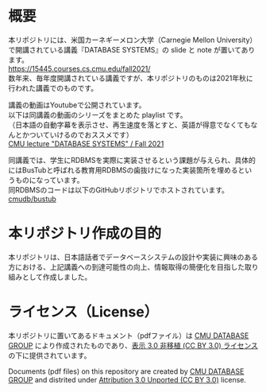 # 概要
本リポジトリには、米国カーネギーメロン大学（Carnegie Mellon University）で開講されている講義『DATABASE SYSTEMS』の slide と note が置いてあります。  
https://15445.courses.cs.cmu.edu/fall2021/  
数年来、毎年度開講されている講義ですが、本リポジトリのものは2021年秋に行われた講義でのものです。  

講義の動画はYoutubeで公開されています。  
以下は同講義の動画のシリーズをまとめた playlist です。   
（日本語の自動字幕を表示させ、再生速度を落とすと、英語が得意でなくてもなんとかついていけるのでおススメです）     
[CMU lecture "DATABASE SYSTEMS" / Fall 2021](https://www.youtube.com/playlist?list=PLiGMZiD2v76lInN3Sq68ZXtCraw627q5o)

同講義では、学生にRDBMSを実際に実装させるという課題が与えられ、具体的にはBusTubと呼ばれる教育用RDBMSの歯抜けになった実装箇所を埋めるというものになっています。  
同RDBMSのコードは以下のGitHubリポジトリでホストされています。  
[cmudb/bustub](https://github.com/cmu-db/bustub)

# 本リポジトリ作成の目的
本リポジトリは、日本語話者でデータベースシステムの設計や実装に興味のある方における、上記講義への到達可能性の向上、情報取得の簡便化を目指した取り組みとして作成しました。

# ライセンス（License）
本リポジトリに置いてあるドキュメント（pdfファイル）は [CMU DATABASE GROUP](https://db.cs.cmu.edu/) により作成されたものであり、[表示 3.0 非移植 (CC BY 3.0) ライセンス](https://creativecommons.org/licenses/by/3.0/deed.ja) の下に提供されています。  

Documents (pdf files) on this repository are created by [CMU DATABASE GROUP](https://db.cs.cmu.edu/)  and distrited under [Attribution 3.0 Unported (CC BY 3.0)](https://creativecommons.org/licenses/by/3.0/deed.en) license.


